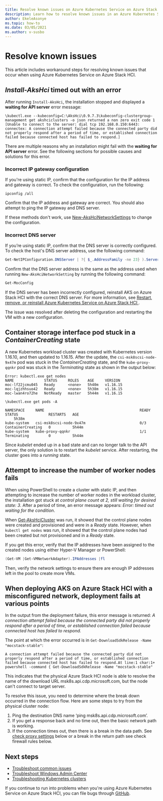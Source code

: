 ```yaml
---
title: Resolve known issues on Azure Kubernetes Service on Azure Stack HCI
description: Learn how to resolve known issues in an Azure Kubernetes Service (AKS) on Azure Stack HCI deployment.
author: EkeleAsonye
ms.topic: how-to
ms.date: 03/05/2021
ms.author: v-susbo
---
```


# Resolve known issues

This article includes workaround steps for resolving known issues that occur when using Azure Kubernetes Service on Azure Stack HCI.

## _Install-AksHci_ timed out with an error

After running `Install-AksHci`, the installation stopped and displayed a **waiting for API server** error message:

```output
\kubectl.exe --kubeconfig=C:\AksHci\0.9.7.3\kubeconfig-clustergroup-management get akshciclusters -o json returned a non zero exit code 1 [Unable to connect to the server: dial tcp 192.168.0.150:6443: connectex: A connection attempt failed because the connected party did not properly respond after a period of time, or established connection failed because connected host has failed to respond.]
```

There are multiple reasons why an installation might fail with the **waiting for API server** error. See the following sections for possible causes and solutions for this error.

### Incorrect IP gateway configuration
If you're using static IP, confirm that the configuration for the IP address and gateway is correct. To check the configuration, run the following: 

```
ipconfig /all
```
Confirm that the IP address and gateway are correct. You should also attempt to ping the IP gateway and DNS server. 

If these methods don't work, use [New-AksHciNetworkSettings](./new-akshcinetworksetting.md) to change the configuration.

### Incorrect DNS server
If you’re using static IP, confirm that the DNS server is correctly configured. To check the host's DNS server address, use the following command:

```powershell
Get-NetIPConfiguration.DNSServer | ?{ $_.AddressFamily -ne 23} ).ServerAddresses
```

Confirm that the DNS server address is the same as the address used when running `New-AksHciNetworkSetting` by running the following command:

```powershell
Get-MocConfig
```

If the DNS server has been incorrectly configured, reinstall AKS on Azure Stack HCI with the correct DNS server. For more information, see [Restart, remove, or reinstall Azure Kubernetes Service on Azure Stack HCI ](./restart-cluster.md).

The issue was resolved after deleting the configuration and restarting the VM with a new configuration.

## Container storage interface pod stuck in a _ContainerCreating_ state
A new Kubernetes workload cluster was created with Kubernetes version 1.16.10, and then updated to 1.16.15. After the update, the `csi-msk8scsi-node-9x47m` pod was stuck in the _ContainerCreating_ state, and the `kube-proxy-qqnkr` pod was stuck in the _Terminating_ state as shown in the output below:

```output
Error: kubectl.exe get nodes  
NAME              STATUS     ROLES    AGE     VERSION 
moc-lf22jcmu045   Ready      <none>   5h40m   v1.16.15 
moc-lqjzhhsuo42   Ready      <none>   5h38m   v1.16.15 
moc-lwan4ro72he   NotReady   master   5h44m   v1.16.15

\kubectl.exe get pods -A 

NAMESPACE     NAME                                            READY   STATUS              RESTARTS   AGE 
    5h38m 
kube-system   csi-msk8scsi-node-9x47m                         0/3     ContainerCreating   0          5h44m 
kube-system   kube-proxy-qqnkr                                1/1     Terminating         0          5h44m  
```

Since _kubelet_ ended up in a bad state and can no longer talk to the API server, the only solution is to restart the _kubelet_ service. After restarting, the cluster goes into a _running_ state.

## Attempt to increase the number of worker nodes fails
When using PowerShell to create a cluster with static IP, and then attempting to increase the number of worker nodes in the workload cluster, the installation got stuck at _control plane count at 2, still waiting for desired state: 3_. After a period of time, an error message appears: _Error: timed out waiting for the condition_.

When [Get-AksHciCluster](./get-akshcicluster.md) was run, it showed that the control plane nodes were created and provisioned and were in a _Ready_ state. However, when `kubectl get nodes` was run, it showed that the control plane nodes had been created but not provisioned and in a _Ready_ state.

If you get this error, verify that the IP addresses have been assigned to the created nodes using either Hyper-V Manager or PowerShell:

```powershell
(Get-VM |Get-VMNetworkAdapter).IPAddresses |fl
```
  
Then, verify the network settings to ensure there are enough IP addresses left in the pool to create more VMs.   

## When deploying AKS on Azure Stack HCI with a misconfigured network, deployment fails at various points

In the output from the deployment failure, this error message is returned: _A connection attempt failed because the connected party did not properly respond after a period of time, or established connection failed because connected host has failed to respond._ 

The point at which the error occurred is in `Get-DownloadSdkRelease -Name "mocstack-stable"`:
```
A connection attempt failed because the connected party did not properly respond after a period of time, or established connection failed because connected host has failed to respond.At line:1 char:1+ powershell -command { Get-DownloadSdkRelease -Name "mocstack-stable"
```

This indicates that the physical Azure Stack HCI node is able to resolve the name of the download URL msk8s.api.cdp.microsoft.com, but the node can't connect to target server.

To resolve this issue, you need to determine where the break down occurred in the connection flow. Here are some steps to try from the physical cluster node:

1. Ping the destination DNS name ‘ping msk8s.api.cdp.microsoft.com’. 
2. If you get a response back and no time out, then the basic network path is working. 
3. If the connection times out, then there is a break in the data path. See [check proxy settings](./set-proxy-settings.md) below or a break in the return path see check firewall rules below. 

## Next steps
- [Troubleshoot common issues](./troubleshoot.md)
- [Troubleshoot Windows Admin Center](./troubleshoot-windows-admin-center.md)
- [Troubleshooting Kubernetes clusters](https://kubernetes.io/docs/tasks/debug-application-cluster/troubleshooting/)

If you continue to run into problems when you're using Azure Kubernetes Service on Azure Stack HCI, you can file bugs through [GitHub](https://aka.ms/aks-hci-issues).
